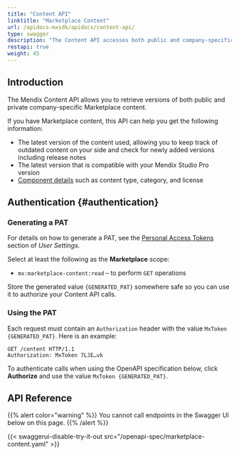 ```yaml
---
title: "Content API"
linktitle: "Marketplace Content"
url: /apidocs-mxsdk/apidocs/content-api/
type: swagger
description: "The Content API accesses both public and company-specific Marketplace content information."
restapi: true
weight: 45
---
```


## Introduction

The Mendix Content API allows you to retrieve versions of both public and private company-specific Marketplace content. 

If you have Marketplace content, this API can help you get the following information:

* The latest version of the content used, allowing you to keep track of outdated content on your side and check for newly added versions including release notes
* The latest version that is compatible with your Mendix Studio Pro version
* [Component details](/appstore/component-details/) such as content type, category, and license

## Authentication {#authentication}

### Generating a PAT

For details on how to generate a PAT, see the [Personal Access Tokens](/community-tools/mendix-profile/user-settings/#pat) section of *User Settings*.

Select at least the following as the **Marketplace** scope:

* `mx:marketplace-content:read` – to perform `GET` operations

Store the generated value `{GENERATED_PAT}` somewhere safe so you can use it to authorize your Content API calls.

### Using the PAT

Each request must contain an `Authorization` header with the value `MxToken {GENERATED_PAT}`. Here is an example:

```http
GET /content HTTP/1.1
Authorization: MxToken 7LJE…vk
```

To authenticate calls when using the OpenAPI specification below, click **Authorize** and use the value `MxToken {GENERATED_PAT}`.

## API Reference

{{% alert color="warning" %}}
You cannot call endpoints in the Swagger UI below on this page.
{{% /alert %}}

{{< swaggerui-disable-try-it-out src="/openapi-spec/marketplace-content.yaml"  >}}
